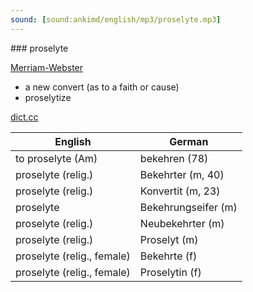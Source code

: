 ```yaml
---
sound: [sound:ankimd/english/mp3/proselyte.mp3]
---
```


\### proselyte

[Merriam-Webster](https://www.merriam-webster.com/dictionary/proselyte)

- a new convert (as to a faith or cause)
- proselytize

[dict.cc](https://www.dict.cc/proselyte)

| English        | German       |
| -------------- | ------------ |
| to proselyte (Am) | bekehren (78) |
| proselyte (relig.) | Bekehrter (m, 40) |
| proselyte (relig.) | Konvertit (m, 23) |
| proselyte | Bekehrungseifer (m) |
| proselyte (relig.) | Neubekehrter (m) |
| proselyte (relig.) | Proselyt (m) |
| proselyte (relig., female) | Bekehrte (f) |
| proselyte (relig., female) | Proselytin (f) |

